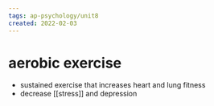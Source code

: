 ```yaml
---
tags: ap-psychology/unit8 
created: 2022-02-03
---
```


# aerobic exercise

- sustained exercise that increases heart and lung fitness
- decrease [[stress]] and depression

<!---->